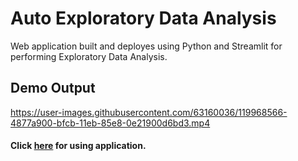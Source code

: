 # Auto Exploratory Data Analysis

Web application built and deployes using Python and Streamlit for performing Exploratory Data Analysis.

## Demo Output

https://user-images.githubusercontent.com/63160036/119968566-4877a900-bfcb-11eb-85e8-0e21900d6bd3.mp4


#### Click [here](https://share.streamlit.io/pranav-p-99/auto-eda/main/app.py) for using application.

